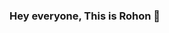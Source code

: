 ### Hey everyone, This is Rohon 👋

<div id= "header" align = "center">
<img rsc ="https://media.giphy.com/media/v1.Y2lkPTc5MGI3NjExYWk0YTg1cGR3ZWM3aGI3cjU0cnY3bWN4b2tnbmtsd3FpdzE5YTBhbCZlcD12MV9pbnRlcm5hbF9naWZfYnlfaWQmY3Q9cw/M9gbBd9nbDrOTu1Mqx/giphy.gif"/>
</div>
